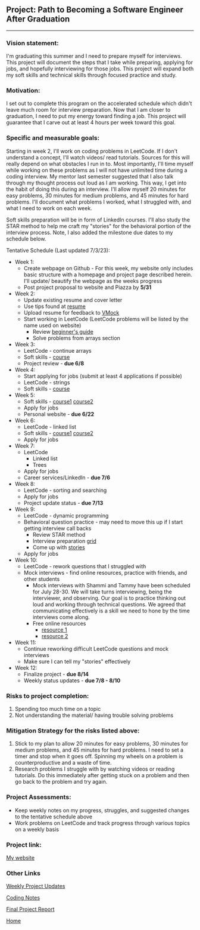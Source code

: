 <!---
layout: page
title: "Project"
permalink: /project
--->

## Project: Path to Becoming a Software Engineer After Graduation

---

### Vision statement: 
I'm graduating this summer and I need to prepare myself for interviews. This project will document the steps that I take while preparing, applying for jobs, and hopefully interviewing for those jobs. This project will expand both my soft skills and technical skills through focused practice and study.

### Motivation:
I set out to complete this program on the accelerated schedule which didn't leave much room for interview preparation. Now that I am closer to graduation, I need to put my energy toward finding a job. This project will guarantee that I carve out at least 4 hours per week toward this goal.

### Specific and measurable goals:
Starting in week 2, I'll work on coding problems in LeetCode. If I don't understand a concept, I'll watch videos/ read tutorials. Sources for this will really depend on what obstacles I run in to.  Most importantly, I'll time myself while working on these problems as I will not have unlimited time during a coding interview. My mentor last semester suggested that I also talk through my thought process out loud as I am working. This way, I get into the habit of doing this during an interview. I'll allow myself 20 minutes for easy problems, 30 minutes for medium problems, and 45 minutes for hard problems. I'll document what problems I worked, what I struggled with, and what I need to work on each week.

Soft skills preparation will be in form of LinkedIn courses. I'll also study the STAR method to help me craft my "stories" for the behavioral portion of the interview process. Note, I also added the milestone due dates to my schedule below.

Tentative Schedule (Last updated 7/3/23):
* Week 1: 
  * Create webpage on Github - For this week, my website only includes basic structure with a homepage and project page described herein. I'll update/ beautify the webpage as the weeks progress
  * Post project proposal to website and Piazza by **5/31**
* Week 2:
  *  Update existing resume and cover letter
  *  Use tips found at [resume](https://www.colorado.edu/engineering/resumes-cvs-and-cover-letters)
  *  Upload resume for feedback to [VMock](https://www.vmock.com/ucb/login)
  *  Start working in LeetCode (LeetCode problems will be listed by the name used on website)
      *   Review [beginner's guide](https://leetcode.com/explore/featured/card/the-leetcode-beginners-guide/)
      *   Solve problems from arrays section
* Week 3:
  * LeetCode - continue arrays
  * Soft skills - [course](https://www.linkedin.com/learning/expert-tips-for-answering-common-interview-questions/salary-negotiation-approach-and-tips?u=42275329)
  * Project review - **due 6/8**
* Week 4:
  * Start applying for jobs (submit at least 4 applications if possible)
  * LeetCode - strings
  * Soft skills - [course](https://www.linkedin.com/learning/interpersonal-communication/interpersonal-communication?u=42275329)
* Week 5:
  * Soft skills - [course1](https://www.linkedin.com/learning/job-interview-tips-for-software-engineers/overview-of-software-engineering-roles?u=42275329)
                  [course2](https://www.linkedin.com/learning/get-ready-for-your-coding-interview/the-coding-interview?u=42275329)
  * Apply for jobs
  * Personal website - **due 6/22**
* Week 6:
  * LeetCode - linked list
  * Soft skills - [course1](https://www.linkedin.com/learning/interviewing-techniques-2019)
                  [course2](https://www.youtube.com/watch?v=XKu_SEDAykw)
  * Apply for jobs
* Week 7:
  * LeetCode
    * Linked list 
    * Trees
  * Apply for jobs
  * Career services/LinkedIn - **due 7/6**
* Week 8:
  * LeetCode - sorting and searching
  * Apply for jobs
  * Project update status - **due 7/13**
* Week 9:
  * LeetCode - dynamic programming 
  * Behavioral question practice - may need to move this up if I start getting interview call backs
    * Review STAR method
    * Interview preparation [grid](https://docs.google.com/document/d/1ZrP093PIPan-qmNflTaFe33T77jaMrrjz3VWx9vkhzw/edit)
    * Come up with [stories](https://docs.google.com/document/d/1-jb8qU3wDMWS859zQfOU9LDmQkG0L1-d-SYcKIPDdVg/edit)
  * Apply for jobs
* Week 10:
  * LeetCode - rework questions that I struggled with   
  * Mock interviews - find online resources, practice with friends, and other students
    * Mock interviews with Shammi and Tammy have been scheduled for July 28-30. We will take turns interviewing, being the interviewer, and observing. Our goal is to practice thinking out loud and working through technical questions. We agreed that communicating effectively is a skill we need to hone by the time interviews come along.
    * Free online resources 
      * [resource 1](https://myinterviewpractice.com)
      * [resource 2](https://www.interviewbit.com/peer-mock-interview/) 
* Week 11:
  * Continue reworking difficult LeetCode questions and mock interviews
  * Make sure I can tell my "stories" effectively
* Week 12:
  * Finalize project - **due 8/14**
  * Weekly status updates - **due 7/8 - 8/10**

### Risks to project completion:
1. Spending too much time on a topic
2. Not understanding the material/ having trouble solving problems

### Mitigation Strategy for the risks listed above:
1. Stick to my plan to allow 20 minutes for easy problems, 30 minutes for medium problems, and 45 minutes for hard problems. I need to set a timer and stop when it goes off. Spinning my wheels on a problem is counterproductive and a waste of time.
2. Research problems I struggle with by watching videos or reading tutorials. Do this immediately after getting stuck on a problem and then go back to the problem and try again.

### Project Assessments:
* Keep weekly notes on my progress, struggles, and suggested changes to the tentative schedule above
* Work problems on LeetCode and track progress through various topics on a weekly basis

### Project link:
[My website](https://myweidner.github.io)

### Other Links
[Weekly Project Updates](./updates)

[Coding Notes](./codingnotes)

[Final Project Report](./final)

[Home](./)

